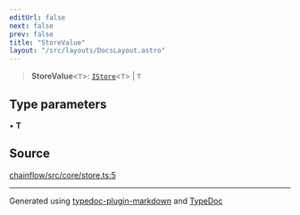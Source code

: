 ```yaml
---
editUrl: false
next: false
prev: false
title: "StoreValue"
layout: "/src/layouts/DocsLayout.astro"
---
```


> **StoreValue**\<`T`\>: [`IStore`](/api/core/store/interfaces/istore/)\<`T`\> \| `T`

## Type parameters

• **T**

## Source

[chainflow/src/core/store.ts:5](https://github.com/edwinlzs/chainflow/blob/99ff659/src/core/store.ts#L5)

***

Generated using [typedoc-plugin-markdown](https://www.npmjs.com/package/typedoc-plugin-markdown) and [TypeDoc](https://typedoc.org/)
